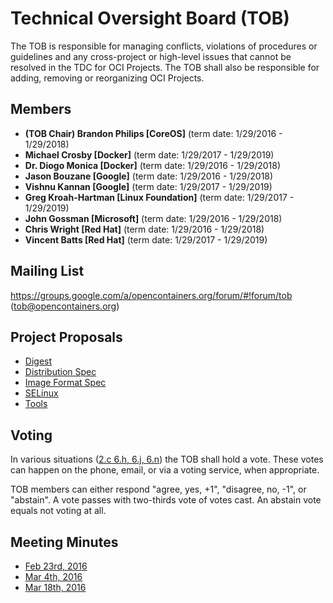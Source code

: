 # Technical Oversight Board (TOB)

The TOB is responsible for managing conflicts, violations of procedures or guidelines and any cross-project or high-level issues that cannot be resolved in the TDC for OCI Projects. The TOB shall also be responsible for adding, removing or reorganizing OCI Projects. 

## Members

* **(TOB Chair) Brandon Philips [CoreOS]** (term date: 1/29/2016 - 1/29/2018)
* **Michael Crosby [Docker]** (term date: 1/29/2017 - 1/29/2019)
* **Dr. Diogo Monica [Docker]** (term date: 1/29/2016 - 1/29/2018)
* **Jason Bouzane [Google]** (term date: 1/29/2016 - 1/29/2018)
* **Vishnu Kannan [Google]** (term date: 1/29/2017 - 1/29/2019)
* **Greg Kroah-Hartman [Linux Foundation]** (term date: 1/29/2017 - 1/29/2019)
* **John Gossman [Microsoft]** (term date: 1/29/2016 - 1/29/2018)
* **Chris Wright [Red Hat]** (term date: 1/29/2016 - 1/29/2018)
* **Vincent Batts [Red Hat]** (term date: 1/29/2017 - 1/29/2019)

## Mailing List

https://groups.google.com/a/opencontainers.org/forum/#!forum/tob (tob@opencontainers.org)

## Project Proposals

* [Digest](https://github.com/opencontainers/tob/blob/master/proposals/digest.md)
* [Distribution Spec](https://github.com/opencontainers/tob/blob/master/proposals/distribution.md)
* [Image Format Spec](https://github.com/opencontainers/tob/tree/master/proposals/image-format)
* [SELinux](https://github.com/opencontainers/tob/blob/master/proposals/selinux.md)
* [Tools](https://github.com/opencontainers/tob/blob/master/proposals/tools.md)

## Voting

In various situations ([2.c 6.h, 6.j, 6.n](https://www.opencontainers.org/about/governance)) the TOB shall hold a vote. These votes can happen on the phone, email, or via a voting service, when appropriate.

TOB members can either respond "agree, yes, +1", "disagree, no, -1", or "abstain". A vote passes with two-thirds vote of votes cast. An abstain vote equals not voting at all.

## Meeting Minutes

* [Feb 23rd, 2016](https://docs.google.com/presentation/d/1thxH4PVmHZO3kWrrLL6H1jAhL4r31Zy8xn8wg1LCmjY/edit#slide=id.p3)
* [Mar 4th, 2016](https://docs.google.com/presentation/d/1sHnTyM5S9IGt4jmdlI2D6dzl_8EBSIaRD0oNvmu7ILQ/edit?ts=56d86a8b#slide=id.p3)
* [Mar 18th, 2016](https://docs.google.com/presentation/d/1tANha5hGnOiMh7DAfVhJ5fNwFLXd0iAqrYLGmPZu94I/edit#slide=id.g11f2d5d0f8_4_4)
